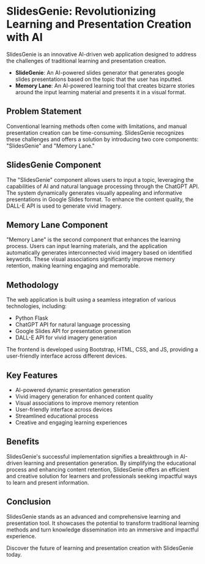 # SlidesGenie: Revolutionizing Learning and Presentation Creation with AI

SlidesGenie is an innovative AI-driven web application designed to address the challenges of traditional learning and presentation creation.
- **SlideGenie**: An AI-powered slides generator that generates google slides presentations based on the topic that the user has inputted.
- **Memory Lane**: An AI-powered learning tool that creates bizarre stories around the input learning material and presents it in a visual format.

## Problem Statement

Conventional learning methods often come with limitations, and manual presentation creation can be time-consuming. SlidesGenie recognizes these challenges and offers a solution by introducing two core components: "SlidesGenie" and "Memory Lane."

## SlidesGenie Component

The "SlidesGenie" component allows users to input a topic, leveraging the capabilities of AI and natural language processing through the ChatGPT API. The system dynamically generates visually appealing and informative presentations in Google Slides format. To enhance the content quality, the DALL-E API is used to generate vivid imagery.

## Memory Lane Component

"Memory Lane" is the second component that enhances the learning process. Users can input learning materials, and the application automatically generates interconnected vivid imagery based on identified keywords. These visual associations significantly improve memory retention, making learning engaging and memorable.

## Methodology

The web application is built using a seamless integration of various technologies, including:

- Python Flask
- ChatGPT API for natural language processing
- Google Slides API for presentation generation
- DALL-E API for vivid imagery generation

The frontend is developed using Bootstrap, HTML, CSS, and JS, providing a user-friendly interface across different devices.

## Key Features

- AI-powered dynamic presentation generation
- Vivid imagery generation for enhanced content quality
- Visual associations to improve memory retention
- User-friendly interface across devices
- Streamlined educational process
- Creative and engaging learning experiences

## Benefits

SlidesGenie's successful implementation signifies a breakthrough in AI-driven learning and presentation generation. By simplifying the educational process and enhancing content retention, SlidesGenie offers an efficient and creative solution for learners and professionals seeking impactful ways to learn and present information.

## Conclusion

SlidesGenie stands as an advanced and comprehensive learning and presentation tool. It showcases the potential to transform traditional learning methods and turn knowledge dissemination into an immersive and impactful experience.

Discover the future of learning and presentation creation with SlidesGenie today.